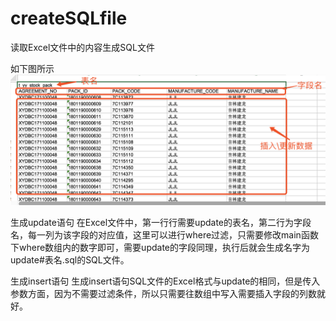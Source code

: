 # createSQLfile
读取Excel文件中的内容生成SQL文件

如下图所示
![image](https://github.com/sunny0826/createSQLfile/blob/master/example/exampleImage.png)

生成update语句
在Excel文件中，第一行行需要update的表名，第二行为字段名，每一列为该字段的对应值，这里可以进行where过滤，只需要修改main函数下where数组内的数字即可，需要update的字段同理，执行后就会生成名字为update#表名.sql的SQL文件。

生成insert语句
生成insert语句SQL文件的Excel格式与update的相同，但是传入参数方面，因为不需要过滤条件，所以只需要往数组中写入需要插入字段的列数就好。